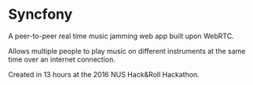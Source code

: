 # Syncfony
A peer-to-peer real time music jamming web app built upon WebRTC.

Allows multiple people to play music on different instruments at the same time over an internet connection.

Created in 13 hours at the 2016 NUS Hack&Roll Hackathon.

